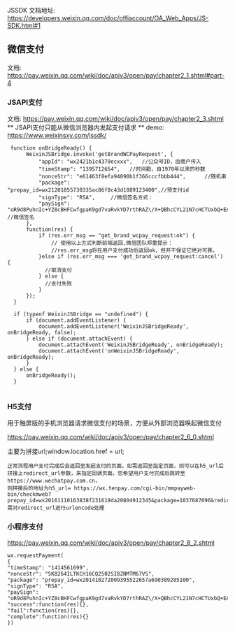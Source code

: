 JSSDK 文档地址: https://developers.weixin.qq.com/doc/offiaccount/OA_Web_Apps/JS-SDK.html#1


## 微信支付

文档: https://pay.weixin.qq.com/wiki/doc/apiv3/open/pay/chapter2_1.shtml#part-4

### JSAPI支付

文档: https://pay.weixin.qq.com/wiki/doc/apiv3/open/pay/chapter2_3.shtml
** JSAPI支付只能从微信浏览器内发起支付请求 **
demo: https://www.weixinsxy.com/jssdk/


```
 function onBridgeReady() {
      WeixinJSBridge.invoke('getBrandWCPayRequest', {
          "appId": "wx2421b1c4370ecxxx",   //公众号ID，由商户传入    
          "timeStamp": "1395712654",   //时间戳，自1970年以来的秒数    
          "nonceStr": "e61463f8efa94090b1f366cccfbbb444",      //随机串    
          "package": "prepay_id=wx21201855730335ac86f8c43d1889123400",//预支付id
          "signType": "RSA",     //微信签名方式：    
          "paySign": "oR9d8PuhnIc+YZ8cBHFCwfgpaK9gd7vaRvkYD7rthRAZ\/X+QBhcCYL21N7cHCTUxbQ+EAt6Uy+lwSN22f5YZvI45MLko8Pfso0jm46v5hqcVwrk6uddkGuT+Cdvu4WBqDzaDjnNa5UK3GfE1Wfl2gHxIIY5lLdUgWFts17D4WuolLLkiFZV+JSHMvH7eaLdT9N5GBovBwu5yYKUR7skR8Fu+LozcSqQixnlEZUfyE55feLOQTUYzLmR9pNtPbPsu6WVhbNHMS3Ss2+AehHvz+n64GDmXxbX++IOBvm2olHu3PsOUGRwhudhVf7UcGcunXt8cqNjKNqZLhLw4jq\/xDg==" //微信签名
      },
      function(res) {
          if (res.err_msg == "get_brand_wcpay_request:ok") {
              // 使用以上方式判断前端返回,微信团队郑重提示：
              //res.err_msg将在用户支付成功后返回ok，但并不保证它绝对可靠。
          }else if (res.err_msg === 'get_brand_wcpay_request:cancel') {
            //取消支付
          } else {
            //支付失败
          }
      });
  }
  
  if (typeof WeixinJSBridge == "undefined") {
      if (document.addEventListener) {
          document.addEventListener('WeixinJSBridgeReady', onBridgeReady, false);
      } else if (document.attachEvent) {
          document.attachEvent('WeixinJSBridgeReady', onBridgeReady);
          document.attachEvent('onWeixinJSBridgeReady', onBridgeReady);
      }
  } else {
      onBridgeReady();
  }	  
  
```

### H5支付
用于触屏版的手机浏览器请求微信支付的场景，方便从外部浏览器唤起微信支付

https://pay.weixin.qq.com/wiki/doc/apiv3/open/pay/chapter2_6_0.shtml

主要为拼接url;window.location.href = url;
```
正常流程用户支付完成后会返回至发起支付的页面，如需返回至指定页面，则可以在h5_url后拼接上redirect_url参数，来指定回调页面。您希望用户支付完成后跳转至https://www.wechatpay.com.cn，
则拼接后的地址为h5_url= https://wx.tenpay.com/cgi-bin/mmpayweb-bin/checkmweb?prepay_id=wx20161110163838f231619da20804912345&package=1037687096&redirect_url=https%3A%2F%2Fwww.wechatpay.com.cn
需对redirect_url进行urlencode处理
```

### 小程序支付

https://pay.weixin.qq.com/wiki/doc/apiv3/open/pay/chapter2_8_2.shtml

```
wx.requestPayment(
{
"timeStamp": "1414561699",
"nonceStr": "5K8264ILTKCH16CQ2502SI8ZNMTM67VS",
"package": "prepay_id=wx201410272009395522657a690389285100",
"signType": "RSA",
"paySign": "oR9d8PuhnIc+YZ8cBHFCwfgpaK9gd7vaRvkYD7rthRAZ\/X+QBhcCYL21N7cHCTUxbQ+EAt6Uy+lwSN22f5YZvI45MLko8Pfso0jm46v5hqcVwrk6uddkGuT+Cdvu4WBqDzaDjnNa5UK3GfE1Wfl2gHxIIY5lLdUgWFts17D4WuolLLkiFZV+JSHMvH7eaLdT9N5GBovBwu5yYKUR7skR8Fu+LozcSqQixnlEZUfyE55feLOQTUYzLmR9pNtPbPsu6WVhbNHMS3Ss2+AehHvz+n64GDmXxbX++IOBvm2olHu3PsOUGRwhudhVf7UcGcunXt8cqNjKNqZLhLw4jq\/xDg==",
"success":function(res){},
"fail":function(res){},
"complete":function(res){}
})
```
